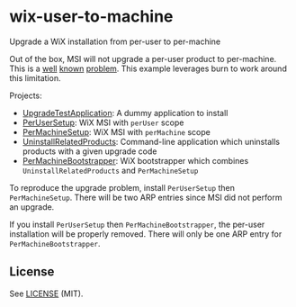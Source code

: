 wix-user-to-machine
===================

Upgrade a WiX installation from per-user to per-machine

Out of the box, MSI will not upgrade a per-user product to per-machine.
This is a [well](http://stackoverflow.com/questions/678002/how-do-i-fix-the-upgrade-logic-of-a-wix-setup-after-changing-installscope-to-pe)
[known](http://stackoverflow.com/questions/12048032/why-major-upgrade-does-not-upgrade-previous-per-machine-installation)
[problem](http://stackoverflow.com/questions/11119838/wix-installer-cant-upgrade-from-previously-installed-windows-installer-sw).
This example leverages burn to work around this limitation.

Projects:
- [UpgradeTestApplication](UpgradeTestApplication): A dummy application to install
- [PerUserSetup](PerUserSetup): WiX MSI with `perUser` scope
- [PerMachineSetup](PerMachineSetup): WiX MSI with `perMachine` scope
- [UninstallRelatedProducts](UninstallRelatedProducts): Command-line application which uninstalls products with a given upgrade code
- [PerMachineBootstrapper](PerMachineBootstrapper): WiX bootstrapper which combines `UninstallRelatedProducts` and `PerMachineSetup`

To reproduce the upgrade problem, install `PerUserSetup` then `PerMachineSetup`.
There will be two ARP entries since MSI did not perform an upgrade.

If you install `PerUserSetup` then `PerMachineBootstrapper`, the per-user installation will be properly removed.
There will only be one ARP entry for `PerMachineBootstrapper`.

## License

See [LICENSE](LICENSE.md) (MIT).
